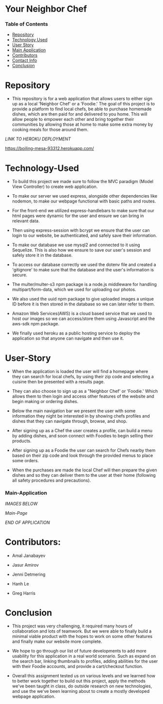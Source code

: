 # Your Neighbor Chef

### Table of Contents

- [Repository](#Repository)
- [Technology Used](#Technology-Used)
- [User Story](#User-Story)
- [Main Application](#Main-Application)
- [Contributors](#Contributors)
- [Contact Info](#Contact-Info)
- [Conclusion](#Conclusion)

# Repository

- This repository is for a web application that allows users to either sign up as a local 'Neighbor Chef' or a 'Foodie.' The goal of this project is to provide a platform to find local chefs, be able to purchase homemade dishes, which are then paid for and delivered to you home. This will allow people to empower each other and bring together their communities by allowing those at home to make some extra money by cooking meals for those around them.

_LINK TO HEROKU DEPLOYMENT_

https://boiling-mesa-93312.herokuapp.com/

# Technology-Used

- To build this project we made sure to follow the MVC paradigm (Model View Controller) to create web application.

- To make our server we used express, alongside other dependencies like nodemon, to make our webpage functional with basic paths and routes.

- For the front-end we utilized express-handlebars to make sure that our html pages were dynamic for the user and ensure we can bring in relevant data.

- Then using express-session with bcrypt we ensure that the user can login to our website, be authenticated, and safely save their information.

- To make our database we use mysql2 and connected to it using Sequelize. This is also how we ensure to save our user's session and safely store it in the database.

- To access our database correctly we used the dotenv file and created a 'gitignore' to make sure that the database and the user's information is secure.

- The multer/multer-s3 npm package is a node.js middleware for handling multipart/form-data, which we used for uploading our photos.

- We also used the uuid npm package to give uploaded images a unique ID before it is then stored in the database so we can later refer to them.

- Amazon Web Services(AWS) is a cloud based service that we used to host our images so we can access/store them using Javascript and the aws-sdk npm package.

- We finally used heroku as a public hosting service to deploy the application so that anyone can navigate and then use it.

# User-Story

- When the application is loaded the user will find a homepage where they can search for local chefs, by using their zip code and selecting a cuisine then be presented with a results page.

- They can also choose to sign up as a "Neighbor Chef' or 'Foodie.' Which allows them to then login and access other features of the website and begin making or ordering dishes.

- Below the main navigation bar we present the user with some information they night be interested in by showing chefs profiles and dishes that they can navigate through, browse, and shop.

- After signing up as a Chef the user creates a profile, can build a menu by adding dishes, and soon connect with Foodies to begin selling their products.

- After signing up as a Foodie the user can search for Chefs nearby them based on their zip code and look through the provided menus to place some orders.

- When the purchases are made the local Chef will then prepare the given dishes and so they can deliver them to the user at their home (following all safety procedures and precautions).

### Main-Application

_IMAGES BELOW_

_Main-Page_

 <!-- Insert screenshots -->

_END OF APPLICATION_

# Contributors:

- Amal Janabayev

- Jasur Amirov

- Jenni Detmering

- Hanh Le

- Greg Harris

# Conclusion

- This project was very challenging, it required many hours of collaboration and lots of teamwork. But we were able to finally build a minimal viable product with the hopes to work on some other features and finally make our website more complete. 

- We hope to go through our list of future developments to add more usability for this application in a real world scenario. Such as expand on the search bar, linking thumbnails to profiles, adding abilities for the user with their Foodie accounts, and provide a cart/checkout function.

- Overall this assignment tested us on various levels and we learned how to better work together to build out this project, apply the methods we've been taught in class, do outside research on new technologies, and use the we've been learning about to create a mostly developed webpage application.
